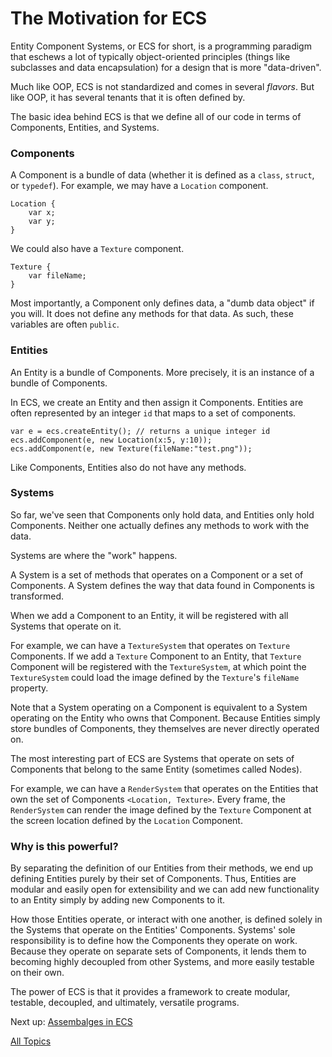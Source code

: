 The Motivation for ECS
==

Entity Component Systems, or ECS for short, is a programming paradigm that eschews a lot of typically object-oriented principles (things like subclasses and data encapsulation) for a design that is more "data-driven".

Much like OOP, ECS is not standardized and comes in several *flavors*. But like OOP, it has several tenants that it is often defined by. 

The basic idea behind ECS is that we define all of our code in terms of Components, Entities, and Systems.

### Components
A Component is a bundle of data (whether it is defined as a `class`, `struct`, or `typedef`). For example, we may have a `Location` component.

~~~
Location {
    var x;
    var y;
}
~~~

We could also have a `Texture` component.

~~~
Texture {
    var fileName;
}
~~~

Most importantly, a Component only defines data, a "dumb data object" if you will. It does not define any methods for that data. As such, these variables are often `public`.

### Entities

An Entity is a bundle of Components. More precisely, it is an instance of a bundle of Components.

In ECS, we create an Entity and then assign it Components. Entities are often represented by an integer `id` that maps to a set of components.

~~~
var e = ecs.createEntity(); // returns a unique integer id
ecs.addComponent(e, new Location(x:5, y:10));
ecs.addComponent(e, new Texture(fileName:"test.png"));
~~~

Like Components, Entities also do not have any methods.

### Systems

So far, we've seen that Components only hold data, and Entities only hold Components. Neither one actually defines any methods to work with the data.

Systems are where the "work" happens.

A System is a set of methods that operates on a Component or a set of Components. A System defines the way that data found in Components is transformed.

When we add a Component to an Entity, it will be registered with all Systems that operate on it. 

For example, we can have a `TextureSystem` that operates on `Texture` Components. If we add a `Texture` Component to an Entity, that `Texture` Component will be registered with the `TextureSystem`, at which point the `TextureSystem` could load the image defined by the `Texture`'s `fileName` property.

Note that a System operating on a Component is equivalent to a System operating on the Entity who owns that Component. Because Entities simply store bundles of Components, they themselves are never directly operated on.

The most interesting part of ECS are Systems that operate on sets of Components that belong to the same Entity (sometimes called Nodes).

For example, we can have a `RenderSystem` that operates on the Entities that own the set of Components `<Location, Texture>`. Every frame, the `RenderSystem` can render the image defined by the `Texture` Component at the screen location defined by the `Location` Component.

### Why is this powerful?

By separating the definition of our Entities from their methods, we end up defining Entities purely by their set of Components. Thus, Entities are modular and easily open for extensibility and we can add new functionality to an Entity simply by adding new Components to it.

How those Entities operate, or interact with one another, is defined solely in the Systems that operate on the Entities' Components. Systems' sole responsibility is to define how the Components they operate on work. Because they operate on separate sets of Components, it lends them to becoming highly decoupled from other Systems, and more easily testable on their own.

The power of ECS is that it provides a framework to create modular, testable, decoupled, and ultimately, versatile programs.

Next up: [Assembalges in ECS](https://github.com/dyarosla/dataflow/blob/master/ecs/ecs_assemblages.md)

[All Topics](https://github.com/dyarosla/D-ECS)
